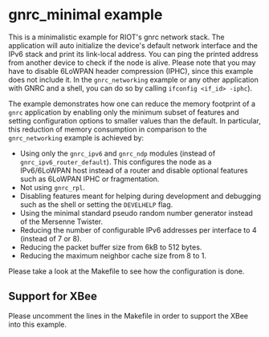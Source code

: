 # gnrc_minimal example

This is a minimalistic example for RIOT's gnrc network stack.
The application will auto initialize the device's default network interface and
the IPv6 stack and print its link-local address.
You can ping the printed address from another device to check if the node is
alive. Please note that you may have to disable 6LoWPAN header compression
(IPHC), since this example does not include it. In the `gnrc_networking`
example or any other application with GNRC and a shell, you can do so by
calling `ifconfig <if_id> -iphc`).

The example demonstrates how one can reduce the memory footprint of a `gnrc`
application by enabling only the minimum subset of features and setting
configuration options to smaller values than the default. In particular, this
reduction of memory consumption in comparison to the `gnrc_networking` example
is achieved by:
 * Using only the `gnrc_ipv6` and `gnrc_ndp` modules (instead of
   `gnrc_ipv6_router_default`). This configures the node as a IPv6/6LoWPAN host
   instead of a router and disable optional features such as 6LoWPAN IPHC or
   fragmentation.
 * Not using `gnrc_rpl`.
 * Disabling features meant for helping during development and debugging such
   as the shell or setting the `DEVELHELP` flag.
 * Using the minimal standard pseudo random number generator instead of the
   Mersenne Twister.
 * Reducing the number of configurable IPv6 addresses per interface to 4
   (instead of 7 or 8).
 * Reducing the packet buffer size from 6kB to 512 bytes.
 * Reducing the maximum neighbor cache size from 8 to 1.

Please take a look at the Makefile to see how the configuration is done.

## Support for XBee
Please uncomment the lines in the Makefile in order to support the XBee into
this example.
